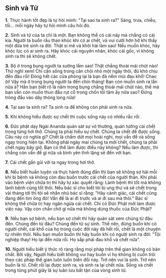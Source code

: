 ## Sinh và Tử 

**1.** Thực hành tốt đẹp là tự hỏi mình: "Tại sao ta sinh ra?" Sáng, trưa, chiều, tối... mỗi ngày hãy tự hỏi mình câu hỏi đó.

**2.** Sinh và tử của ta chỉ là một. Bạn không thể có cái này mà chẳng có cái kia. Người ta buồn rầu than khóc khi có ai chết, và vui cười hớn hở khi thấy một đứa trẻ sinh ra đời. Thật si mê và khôi hài làm sao! Nếu muốn khóc, hãy khóc lúc có ai sinh ra. Hãy khóc cái nguyên nhân, khóc cái gốc, vì không sinh ra thì sẽ không chết.

**3.** Bộ ở trong bụng người ta sướng lắm sao! Thật chẳng thoải mái chút nào! Thử nghĩ xem! Chỉ cần sống trong căn chòi nhỏ một ngày thôi, đủ khó chịu đến đâu rồi! Đóng hết các cửa phòng lại là bạn đã nếm mùi đau khổ! Chao ôi! Vậy mà ở trong bụng người ta đến chín tháng! Bạn còn muốn sinh ra lần nữa à? Hẳn bạn biết rõ là nằm trong bụng chẳng thoải mái chút nào, thế mà bạn vẫn còn muốn thun đầu rụt cổ trong chốn tối tăm ấy nữa sao? Đừng tròng đầu vào dây thòng lọng nữa!

**4.** Tại sao ta sinh ra? Ta sinh ra để không còn phải sinh ra nữa.

**5.** Khi không hiểu được sự chết thì cuộc sống này có nhiều rắc rối .

**6.** Đức phật dạy Ngài Ananda quán sát sự vô thường, quán tưởng cái chết trong từng hơi thở. Chúng ta phải hiểu sự chết. Chúng ta chết để được sống. Câu này có nghĩa gì? Chết là chấm dứt mọi hoài nghi, mọi vấn đề và sống ngay trong hiện tại. Không phải ngày mai chúng ta mới chết, chúng ta phải chết ngay bây giờ. Bạn có thể làm được điều này không? Nếu làm được, thì chẳng còn vấn đề gì nữa và bình yên tĩnh lặng sẽ đến với bạn.

**7.** Cái chết gần gũi với ta ngay trong hơi thở.

**8.** Nếu biết huấn luyện và thực hành đúng đắn thì bạn sẽ không sợ hãi mỗi khi bị bệnh và không còn đau buồn trước cái chết của người thân. Khi phải vào bệnh viện chữa trị thì hãy tự xác quyết rằng: Lành bệnh thì tốt mà không lành bệnh cũng tốt thôi. Nếu bác sĩ cho biết tôi bị ung thư và sẽ chết trong vài tháng tới thì tôi sẽ nhắn nhủ bác sĩ rằng: "Hãy cảnh giác, cái chết cũng đang đến tìm ông đó! Vấn đề là ai đi trước và ai đi sau mà thôi." Bác sĩ không thể chữa trị hay ngăn ngừa cái chết. Chỉ có Đức Phật mới làm được việc này. Vậy còn chần chờ gì nữa mà không dùng thuốc của Đức Phật?

**9.** Nếu bạn sợ bệnh, nếu bạn sợ chết thì hãy quán sát xem chúng từ đâu đến. Chúng đến từ đâu? Chúng đến từ sự sinh. Thế nên, đừng buồn khi có người chết, cái khổ của họ trong cuộc đời này đã hết rồi, chết là một chuyện tự nhiên thôi. Nếu bạn muốn buồn thì hãy buồn khi có người sinh ra đời: "Tội nghiệp thay! Họ lại đến nữa rồi. Họ sắp phải đau khổ và chết nữa".

**10.** Người hiểu biết ý thức rõ ràng rằng mọi pháp trên thế gian không có bản chất. Bởi vậy, Người hiểu biết không vui hay buồn vì họ không bị cuốn trôi theo các pháp thế gian luôn luôn biến đổi này. Trở nên vui là sinh. Trở nên buồn là tử. Chết rồi lại được sinh ra, và sinh ra lại chết nữa. Sống và chết trong từng phút giây là sự luân lưu bất tận của vòng sinh tử.
